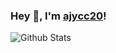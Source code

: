 ### Hey 👋, I'm [ajycc20](https://ajycc20.top)!

![Github Stats](https://github-readme-stats.vercel.app/api?username=ajycc20&show_icons=true&title_color=fff&icon_color=79ff97&text_color=9f9f9f&bg_color=151515&hide=%5B%22contribs%22%5D)
